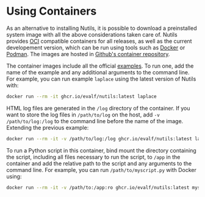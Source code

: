 # Using Containers

As an alternative to installing Nutils, it is possible to download a
preinstalled system image with all the above considerations taken care of.
Nutils provides [OCI](https://opencontainers.org) compatible containers for all
releases, as well as the current developement version, which can be run using
tools such as [Docker](https://www.docker.com) or [Podman](https://podman.io).
The images are hosted in [Github's container
repository](https://github.com/evalf/nutils/pkgs/container/nutils).

The container images include all the official [examples](examples.md). To run
one, add the name of the example and any additional arguments to the command
line. For example, you can run example `laplace` using the latest version of
Nutils with:

```sh
docker run --rm -it ghcr.io/evalf/nutils:latest laplace
```

HTML log files are generated in the `/log` directory of the container. If you
want to store the log files in `/path/to/log` on the host, add `-v
/path/to/log:/log` to the command line before the name of the image. Extending
the previous example:

```sh
docker run --rm -it -v /path/to/log:/log ghcr.io/evalf/nutils:latest laplace
```

To run a Python script in this container, bind mount the directory containing
the script, including all files necessary to run the script, to `/app` in the
container and add the relative path to the script and any arguments to the
command line. For example, you can run `/path/to/myscript.py` with Docker
using:

```sh
docker run --rm -it -v /path/to:/app:ro ghcr.io/evalf/nutils:latest myscript.py
```

